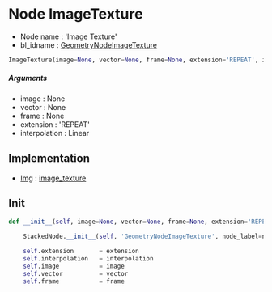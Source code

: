 # Node ImageTexture

- Node name : 'Image Texture'
- bl_idname : [GeometryNodeImageTexture](https://docs.blender.org/api/current/bpy.types.{bl_idname}.html)


``` python
ImageTexture(image=None, vector=None, frame=None, extension='REPEAT', interpolation='Linear', node_label=None, node_color=None)
```
##### Arguments

- image : None
- vector : None
- frame : None
- extension : 'REPEAT'
- interpolation : Linear

## Implementation

- [Img](/docs/GeoNodes/Img.md) : [image_texture](/docs/GeoNodes/Img.md#image_texture)

## Init

``` python
def __init__(self, image=None, vector=None, frame=None, extension='REPEAT', interpolation='Linear', node_label=None, node_color=None):

    StackedNode.__init__(self, 'GeometryNodeImageTexture', node_label=node_label, node_color=node_color)

    self.extension       = extension
    self.interpolation   = interpolation
    self.image           = image
    self.vector          = vector
    self.frame           = frame
```
